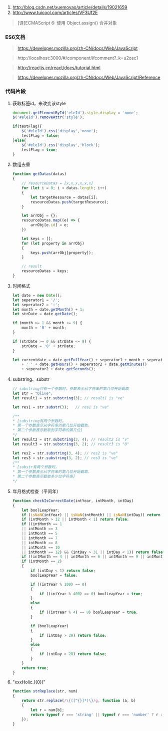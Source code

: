 
1. http://blog.csdn.net/xuemoyao/article/details/19021659
2. http://www.tuicool.com/articles/VF3Uf2E 
> [译]ECMAScript 6: 使用 Object.assign() 合并对象

### ES6文档
> https://developer.mozilla.org/zh-CN/docs/Web/JavaScript

> http://localhost:3000/#/component/ifcomment?_k=u2osc1

> http://reactjs.cn/react/docs/tutorial.html

> https://developer.mozilla.org/zh-CN/docs/Web/JavaScript/Reference

### 代码片段
1. 获取标签id，来改变该style
	```JavaScript
	document.getElementById('eleId').style.display = 'none';
	$('#eleId').removeAttr('style');
	
	if(testFlag){
		$('#eleId').css('display','none');
		testFlag = false;
	}else{
		$('#eleId').css('display','block');
		testFlag = true;
	}
	```

2. 数组去重
	```JavaScript
	function getDatas(datas) 
	{
		// resourceDatas = [x,x,x,x,x,x]
		for (let i = 0; i < datas.length; i++)
		{
			let targetResource = datas[i];
			resourceDatas.push(targetResource);
		}

		let arrObj = {};
		resourceDatas.map((e) => {
			arrObj[e.id] = e;
		})

		let keys = [];
		for (let property in arrObj) 
		{
			keys.push(arrObj[property]);
		}

		// result
		resourceDatas = keys;
	}
	```

3. 时间格式
	```JavaScript
	let date = new Date();
	let seperator1 = '/';
	let seperator2 = ':';
	let month = date.getMonth() + 1;
	let strDate = date.getDate();

	if (month >= 1 && month <= 9) {
		month = '0' + month;
	}
	
	if (strDate >= 0 && strDate <= 9) {
		strDate = '0' + strDate;
	}

	let currentdate = date.getFullYear() + seperator1 + month + seperator1 + strDate
		+ ' ' + date.getHours() + seperator2 + date.getMinutes()
		+ seperator2 + date.getSeconds();     
	```

4. substring、substr 
	```JavaScript
	// substring只有一个参数时，参数表示从字符串的第几位开始截取
	let str = "Olive";
	let result1 = str.substring(3); // result1 is "ve"

	let res1 = str.substr(3);   // res1 is "ve"

	/**
	* [substring有两个参数时，
	* 第一个参数表示从字符串的第几位开始截取，
	* 第二个参数表示截取到字符串的第几位]
	*/
	let result2 = str.substring(3, 4); // result2 is "v"
	let result3 = str.substring(3, 2); // result3 is "0"

	let res2 = str.substring(3, 4); // res2 is "ve"
	let res3 = str.substring(3, 2); // res3 is "ve"
	/**
	* [substr有两个参数时，
	* 第一个参数表示从字符串的第几位开始截取，
	* 第二个参数表示截取多少位字符串]
	*/
	```

5. 年月格式检查（平闰年）
	```JavaScript
	function checkIsCorrectDate(intYear, intMonth, intDay)
	{
		let boolLeapYear;
		if (isNaN(intYear) || isNaN(intMonth) || isNaN(intDay)) return false;
		if (intMonth > 12 || intMonth < 1) return false;
		if ((intMonth == 1
		|| intMonth == 3
		|| intMonth == 5
		|| intMonth == 7
		|| intMonth == 8
		|| intMonth == 10
		|| intMonth == 12) && (intDay > 31 || intDay < 1)) return false;
		if ((intMonth == 4 || intMonth == 6 || intMonth == 9 || intMonth == 11) && (intDay > 30 || intDay < 1)) return false;
		if (intMonth == 2)
		{
			if (intDay < 1) return false;
			boolLeapYear = false;

			if ((intYear % 100) == 0)
			{
				if ((intYear % 400) == 0) boolLeapYear = true;
			}
			else
			{
				if ((intYear % 4) == 0) boolLeapYear = true;
			}

			if (boolLeapYear)
			{
				if (intDay > 29) return false;
			}
			else
			{
				if (intDay > 28) return false;
			}
		}
		return true;
	}
	```

6. "xxxHolic.({0})"
	```JavaScript	
	function strReplace(str, num) 
	{
		return str.replace(/\{([^{}]*)\}/g, function (a, b) 
		{
			let r = num[b];
			return typeof r === 'string' || typeof r === 'number' ? r : a;
		});
	}		
	```

